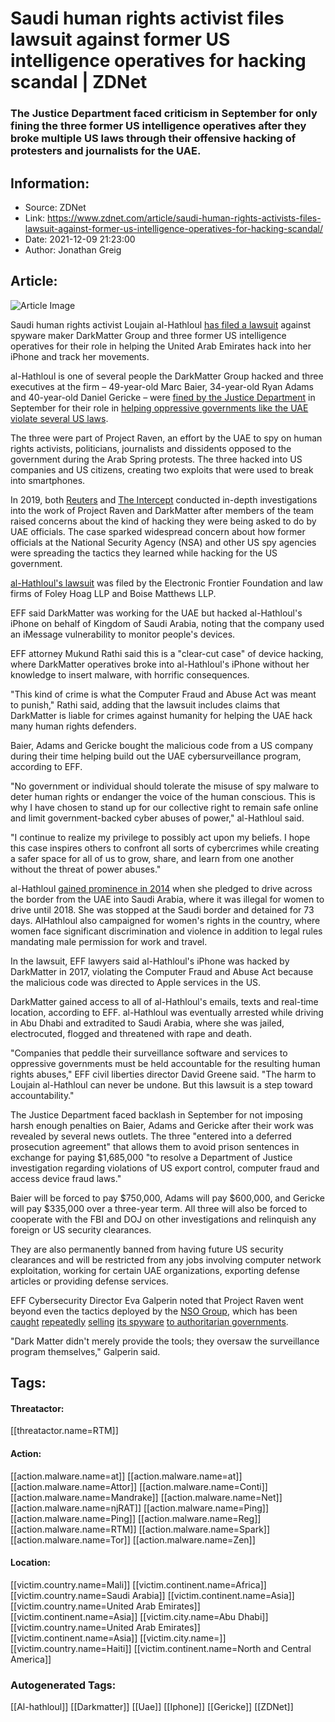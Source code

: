 # Saudi human rights activist files lawsuit against former US intelligence operatives for hacking scandal | ZDNet
### The Justice Department faced criticism in September for only fining the three former US intelligence operatives after they broke multiple US laws through their offensive hacking of protesters and journalists for the UAE.

## Information:
+ Source: ZDNet
+ Link: https://www.zdnet.com/article/saudi-human-rights-activists-files-lawsuit-against-former-us-intelligence-operatives-for-hacking-scandal/
+ Date: 2021-12-09 21:23:00
+ Author: Jonathan Greig


## Article:
![Article Image](https://www.zdnet.com/a/img/resize/86fc102bc6b3fa77eb50dad3ed539129f99d75b7/2021/10/01/2249b72c-0269-4350-89c9-65a60fbd15e6/iphone-secure.png?width=770&height=578&fit=crop&auto=webp)

Saudi human rights activist Loujain al-Hathloul [has filed a lawsuit](https://www.eff.org/press/releases/saudi-human-rights-activist-represented-eff-sues-spyware-maker-darkmatter-violating) against spyware maker DarkMatter Group and three former US intelligence operatives for their role in helping the United Arab Emirates hack into her iPhone and track her movements. 

al-Hathloul is one of several people the DarkMatter Group hacked and three executives at the firm – 49-year-old Marc Baier, 34-year-old Ryan Adams and 40-year-old Daniel Gericke – were [fined by the Justice Department](https://www.zdnet.com/article/doj-fines-nsa-hackers-who-assisted-uae-in-attacks-on-dissidents/) in September for their role in [helping oppressive governments like the UAE violate several US laws](https://www.reuters.com/investigates/special-report/usa-spying-raven/). 

The three were part of Project Raven, an effort by the UAE to spy on human rights activists, politicians, journalists and dissidents opposed to the government during the Arab Spring protests. The three hacked into US companies and US citizens, creating two exploits that were used to break into smartphones.

In 2019, both [Reuters](https://www.reuters.com/investigates/special-report/usa-spying-raven/) and [The Intercept](https://theintercept.com/2016/10/24/darkmatter-united-arab-emirates-spies-for-hire/) conducted in-depth investigations into the work of Project Raven and DarkMatter after members of the team raised concerns about the kind of hacking they were being asked to do by UAE officials. The case sparked widespread concern about how former officials at the National Security Agency (NSA) and other US spy agencies were spreading the tactics they learned while hacking for the US government. 

[al-Hathloul's lawsuit](https://www.eff.org/files/2021/12/09/alhathloul_v_darkmatter.pdf) was filed by the Electronic Frontier Foundation and law firms of Foley Hoag LLP and Boise Matthews LLP. 

EFF said DarkMatter was working for the UAE but hacked al-Hathloul's iPhone on behalf of Kingdom of Saudi Arabia, noting that the company used an iMessage vulnerability to monitor people's devices. 

EFF attorney Mukund Rathi said this is a "clear-cut case" of device hacking, where DarkMatter operatives broke into al-Hathloul's iPhone without her knowledge to insert malware, with horrific consequences. 






"This kind of crime is what the Computer Fraud and Abuse Act was meant to punish," Rathi said, adding that the lawsuit includes claims that DarkMatter is liable for crimes against humanity for helping the UAE hack many human rights defenders.

Baier, Adams and Gericke bought the malicious code from a US company during their time helping build out the UAE cybersurveillance program, according to EFF. 

"No government or individual should tolerate the misuse of spy malware to deter human rights or endanger the voice of the human conscious. This is why I have chosen to stand up for our collective right to remain safe online and limit government-backed cyber abuses of power," al-Hathloul said. 

"I continue to realize my privilege to possibly act upon my beliefs. I hope this case inspires others to confront all sorts of cybercrimes while creating a safer space for all of us to grow, share, and learn from one another without the threat of power abuses."

al-Hathloul [gained prominence in 2014](https://www.npr.org/2021/02/10/966258281/loujain-al-hathloul-saudi-activist-jailed-for-driving-has-been-released) when she pledged to drive across the border from the UAE into Saudi Arabia, where it was illegal for women to drive until 2018. She was stopped at the Saudi border and detained for 73 days. AlHathloul also campaigned for women's rights in the country, where women face significant discrimination and violence in addition to legal rules mandating male permission for work and travel. 

In the lawsuit, EFF lawyers said al-Hathloul's iPhone was hacked by DarkMatter in 2017, violating the Computer Fraud and Abuse Act because the malicious code was directed to Apple services in the US. 

DarkMatter gained access to all of al-Hathloul's emails, texts and real-time location, according to EFF. al-Hathloul was eventually arrested while driving in Abu Dhabi and extradited to Saudi Arabia, where she was jailed, electrocuted, flogged and threatened with rape and death. 

"Companies that peddle their surveillance software and services to oppressive governments must be held accountable for the resulting human rights abuses," EFF civil liberties director David Greene said. "The harm to Loujain al-Hathloul can never be undone. But this lawsuit is a step toward accountability."

The Justice Department faced backlash in September for not imposing harsh enough penalties on Baier, Adams and Gericke after their work was revealed by several news outlets. The three "entered into a deferred prosecution agreement" that allows them to avoid prison sentences in exchange for paying $1,685,000 "to resolve a Department of Justice investigation regarding violations of US export control, computer fraud and access device fraud laws."

Baier will be forced to pay $750,000, Adams will pay $600,000, and Gericke will pay $335,000 over a three-year term. All three will also be forced to cooperate with the FBI and DOJ on other investigations and relinquish any foreign or US security clearances. 

They are also permanently banned from having future US security clearances and will be restricted from any jobs involving computer network exploitation, working for certain UAE organizations, exporting defense articles or providing defense services.

EFF Cybersecurity Director Eva Galperin noted that Project Raven went beyond even the tactics deployed by the [NSO Group](https://www.zdnet.com/article/israeli-govt-pledges-greater-oversight-of-cyber-exports-after-nso-tools-used-to-spy-on-us-officials/), which has been [caught](https://www.zdnet.com/article/apple-sues-nso-group-over-pegasus-spyware/) [repeatedly](https://www.zdnet.com/article/nso-groups-pegasus-spyware-used-against-journalists-political-activists-worldwide-report/) [selling](https://www.zdnet.com/article/citizen-lab-researcher-disputes-claims-from-nso-group-after-uk-court-finds-uae-ruler-used-pegasus-to-hack-ex-wife-lawyers/) [its spyware](https://www.zdnet.com/article/microsoft-google-cisco-and-others-file-amicus-brief-in-support-of-facebooks-nso-lawsuit/) [to authoritarian governments](https://www.zdnet.com/article/whatsapp-chief-says-government-officials-us-allies-targeted-by-nso-groups-pegasus-spyware/).

"Dark Matter didn't merely provide the tools; they oversaw the surveillance program themselves," Galperin said. 





## Tags:

#### Threatactor:
[[threatactor.name=RTM]]

#### Action:
[[action.malware.name=at]] [[action.malware.name=at]] [[action.malware.name=Attor]] [[action.malware.name=Conti]] [[action.malware.name=Mandrake]] [[action.malware.name=Net]] [[action.malware.name=njRAT]] [[action.malware.name=Ping]] [[action.malware.name=Ping]] [[action.malware.name=Reg]] [[action.malware.name=RTM]] [[action.malware.name=Spark]] [[action.malware.name=Tor]] [[action.malware.name=Zen]]

#### Location:
[[victim.country.name=Mali]] [[victim.continent.name=Africa]] [[victim.country.name=Saudi Arabia]] [[victim.continent.name=Asia]] [[victim.country.name=United Arab Emirates]] [[victim.continent.name=Asia]] [[victim.city.name=Abu Dhabi]] [[victim.country.name=United Arab Emirates]] [[victim.continent.name=Asia]] [[victim.city.name=]] [[victim.country.name=Haiti]] [[victim.continent.name=North and Central America]]

### Autogenerated Tags:
[[Al-hathloul]] [[Darkmatter]] [[Uae]] [[Iphone]] [[Gericke]] [[ZDNet]]


